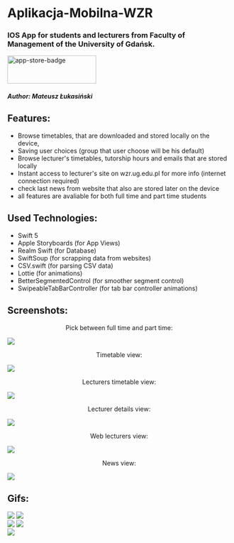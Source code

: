 # Aplikacja-Mobilna-WZR

### IOS App for students and lecturers from Faculty of Management of the University of Gdańsk.

<a href="https://geo.itunes.apple.com/pl/app/id1478738152">
    <img src="http://i.imgur.com/GX20WoH.png?1?4716" alt="app-store-badge" width="200" height="63" />
</a>


##### Author: Mateusz Łukasiński

## Features:
* Browse timetables, that are downloaded and stored locally on the device,
* Saving user choices (group that user choose will be his default)
* Browse lecturer's timetables, tutorship hours and emails that are stored locally 
* Instant access to lecturer's site on wzr.ug.edu.pl for more info (internet connection required)
* check last news from website that also are stored later on the device 
* all features are avaliable for both full time and part time students 

## Used Technologies:
* Swift 5
* Apple Storyboards (for App Views)
* Realm Swift (for Database)
* SwiftSoup (for scrapping data from websites)
* CSV.swift (for parsing CSV data) 
* Lottie (for animations)
* BetterSegmentedControl (for smoother segment control)
* SwipeableTabBarController (for tab bar controller animations) 

## Screenshots:

<p align="center">
Pick between full time and part time:
</p>

![](./Screenshots/6.png)

<p align="center">
Timetable view:
</p>

![](./Screenshots/1.png)

<p align="center">
Lecturers timetable view:
</p>

![](./Screenshots/2.png)

<p align="center">
Lecturer details view:
</p>

![](./Screenshots/3.png)

<p align="center">
Web lecturers view:
</p>

![](./Screenshots/4.png)

<p align="center">
News view:
</p>

![](./Screenshots/5.png)


## Gifs:

![](./Gifs/TimeTablesFT.gif) ![](./Gifs/TimeTablesPT.gif)
<br>
![](./Gifs/LecturersFT.gif) ![](./Gifs/LecturersPT.gif)
<br>
![](./Gifs/InfoFT.gif) 
